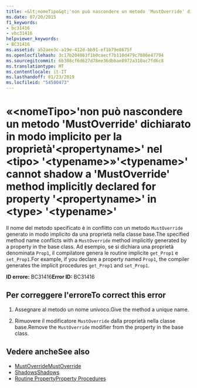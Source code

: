 ```yaml
---
title: «&lt;nomeTipo&gt;'non può nascondere un metodo 'MustOverride' dichiarato in modo implicito per la proprietà'&lt;propertyname&gt;' nel &lt;tipo&gt; '&lt;typename&gt;»
ms.date: 07/20/2015
f1_keywords:
- bc31416
- vbc31416
helpviewer_keywords:
- BC31416
ms.assetid: a52aee3c-a19e-412d-bb91-ef1b79e8675f
ms.openlocfilehash: 3c17b204863f1b0caecf7b110d479c7806e47794
ms.sourcegitcommit: 6b308cf6d627d78ee36dbbae8972a310ac7fd6c8
ms.translationtype: MT
ms.contentlocale: it-IT
ms.lasthandoff: 01/23/2019
ms.locfileid: "54580473"
---
```

# <a name="lttypenamegt-cannot-shadow-a-mustoverride-method-implicitly-declared-for-property-ltpropertynamegt-in-lttypegt-lttypenamegt"></a><span data-ttu-id="c7389-102">«&lt;nomeTipo&gt;'non può nascondere un metodo 'MustOverride' dichiarato in modo implicito per la proprietà'&lt;propertyname&gt;' nel &lt;tipo&gt; '&lt;typename&gt;»</span><span class="sxs-lookup"><span data-stu-id="c7389-102">'&lt;typename&gt;' cannot shadow a 'MustOverride' method implicitly declared for property '&lt;propertyname&gt;' in &lt;type&gt; '&lt;typename&gt;'</span></span>
<span data-ttu-id="c7389-103">Il nome del metodo specificato è in conflitto con un metodo `MustOverride` generato in modo implicito da una proprietà nella classe base.</span><span class="sxs-lookup"><span data-stu-id="c7389-103">The specified method name conflicts with a `MustOverride` method implicitly generated by a property in the base class.</span></span> <span data-ttu-id="c7389-104">Ad esempio, se si dichiara una proprietà denominata `Prop1`, il compilatore genera le routine implicite `get_Prop1` e `set_Prop1`.</span><span class="sxs-lookup"><span data-stu-id="c7389-104">For example, if you declare a property named `Prop1`, the compiler generates the implicit procedures `get_Prop1` and `set_Prop1`.</span></span>  
  
 <span data-ttu-id="c7389-105">**ID errore:** BC31416</span><span class="sxs-lookup"><span data-stu-id="c7389-105">**Error ID:** BC31416</span></span>  
  
## <a name="to-correct-this-error"></a><span data-ttu-id="c7389-106">Per correggere l'errore</span><span class="sxs-lookup"><span data-stu-id="c7389-106">To correct this error</span></span>  
  
1.  <span data-ttu-id="c7389-107">Assegnare al metodo un nome univoco.</span><span class="sxs-lookup"><span data-stu-id="c7389-107">Give the method a unique name.</span></span>  
  
2.  <span data-ttu-id="c7389-108">Rimuovere il modificatore `MustOverride` dalla proprietà nella classe base.</span><span class="sxs-lookup"><span data-stu-id="c7389-108">Remove the `MustOverride` modifier from the property in the base class.</span></span>  
  
## <a name="see-also"></a><span data-ttu-id="c7389-109">Vedere anche</span><span class="sxs-lookup"><span data-stu-id="c7389-109">See also</span></span>
- [<span data-ttu-id="c7389-110">MustOverride</span><span class="sxs-lookup"><span data-stu-id="c7389-110">MustOverride</span></span>](../../visual-basic/language-reference/modifiers/mustoverride.md)
- [<span data-ttu-id="c7389-111">Shadows</span><span class="sxs-lookup"><span data-stu-id="c7389-111">Shadows</span></span>](../../visual-basic/language-reference/modifiers/shadows.md)
- [<span data-ttu-id="c7389-112">Routine Property</span><span class="sxs-lookup"><span data-stu-id="c7389-112">Property Procedures</span></span>](../../visual-basic/programming-guide/language-features/procedures/property-procedures.md)
